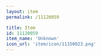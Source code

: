 ```yaml
---
layout: item
permalink: /11120059

title: Item
id: 11120059
item_name: 'Unknown'
icon_url: 'item/icon/11150023.png'
---
```


